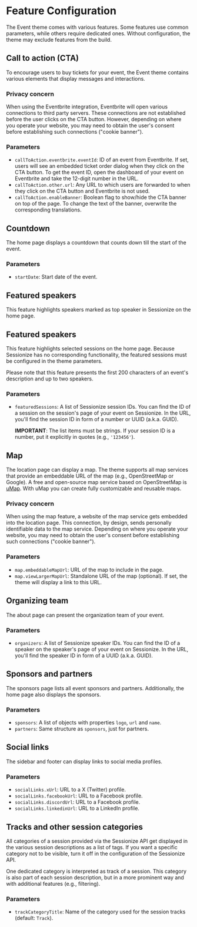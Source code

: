 # Feature Configuration

The Event theme comes with various features. Some features use common
parameters, while others require dedicated ones. Without configuration, the
theme may exclude features from the build.

## Call to action (CTA)

To encourage users to buy tickets for your event, the Event theme contains
various elements that display messages and interactions.

### Privacy concern

When using the Eventbrite integration, Eventbrite will open various connections
to third party servers. These connections are not established before the user
clicks on the CTA button. However, depending on where you operate your website,
you may need to obtain the user's consent before establishing such connections
("cookie banner").

### Parameters

-   `callToAction.eventbrite.eventId`: ID of an event from Eventbrite. If set,
    users will see an embedded ticket order dialog when they click on the CTA
    button. To get the event ID, open the dashboard of your event on Eventbrite and
    take the 12-digit number in the URL.
-   `callToAction.other.url`: Any URL to which users are forwarded to when they
    click on the CTA button and Eventbrite is not used.
-   `callToAction.enableBanner`: Boolean flag to show/hide the CTA banner on top
    of the page. To change the text of the banner, overwrite the corresponding
    translations.

## Countdown

The home page displays a countdown that counts down till the start of the event.

### Parameters

-   `startDate`: Start date of the event.

## Featured speakers

This feature highlights speakers marked as top speaker in Sessionize on the home
page.

## Featured speakers

This feature highlights selected sessions on the home page. Because Sessionize has no
corresponding functionality, the featured sessions must be configured in the
theme parameters.

Please note that this feature presents the first 200 characters of an event's
description and up to two speakers.

### Parameters

-   `featuredSessions`: A list of Sessionize session IDs. You can find the ID of a session
    on the session's page of your event on Sessionize. In the URL, you'll find the
    session ID in form of a number or UUID (a.k.a. GUID).

    **IMPORTANT**: The list items must be strings. If your session ID is a
    number, put it explicitly in quotes (e.g., `'123456'`).

## Map

The location page can display a map. The theme supports all map services that
provide an embeddable URL of the map (e.g., OpenStreetMap or Google). A free and
open-source map service based on OpenStreetMap is
[uMap](https://umap.openstreetmap.de). With uMap you can create fully
customizable and reusable maps.

### Privacy concern

When using the map feature, a website of the map service gets embedded into the
location page. This connection, by design, sends personally identifiable data to
the map service. Depending on where you operate your website, you may need to
obtain the user's consent before establishing such connections ("cookie
banner").

### Parameters

-   `map.embeddableMapUrl`: URL of the map to include in the page.
-   `map.viewLargerMapUrl`: Standalone URL of the map (optional). If set, the
    theme will display a link to this URL.

## Organizing team

The about page can present the organization team of your event.

### Parameters

-   `organizers`: A list of Sessionize speaker IDs. You can find the ID of a speaker
    on the speaker's page of your event on Sessionize. In the URL, you'll find the
    speaker ID in form of a UUID (a.k.a. GUID).

## Sponsors and partners

The sponsors page lists all event sponsors and partners. Additionally, the home
page also displays the sponsors.

### Parameters

-   `sponsors`: A list of objects with properties `logo`, `url` and `name`.
-   `partners`: Same structure as `sponsors`, just for partners.

## Social links

The sidebar and footer can display links to social media profiles.

### Parameters

-   `socialLinks.xUrl`: URL to a X (Twitter) profile.
-   `socialLinks.facebookUrl`: URL to a Facebook profile.
-   `socialLinks.discordUrl`: URL to a Facebook profile.
-   `socialLinks.linkedinUrl`: URL to a LinkedIn profile.

## Tracks and other session categories

All categories of a session provided via the Sessionize API get displayed in the
various session descriptions as a list of tags. If you want a specific category
not to be visible, turn it off in the configuration of the Sessionize API.

One dedicated category is interpreted as track of a session. This category is
also part of each session description, but in a more prominent way and with
additional features (e.g., filtering).

### Parameters

-   `trackCategoryTitle`: Name of the category used for the session tracks
    (default: `Track`).

